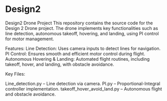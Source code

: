 # Design2
Design2 Drone Project
This repository contains the source code for the Design 2 Drone project. The drone implements key functionalities such as line detection, autonomous takeoff, hovering, and landing, using PI control for motor management.

Features:
Line Detection: Uses camera inputs to detect lines for navigation.
PI Control: Ensures smooth and efficient motor control during flight.
Autonomous Hovering & Landing: Automated flight routines, including takeoff, hover, and landing, with obstacle avoidance.

Key Files:

Line_detection.py – Line detection via camera.
PI.py – Proportional-Integral controller implementation.
takeoff_hover_avoid_land.py – Autonomous flight and obstacle avoidance.

